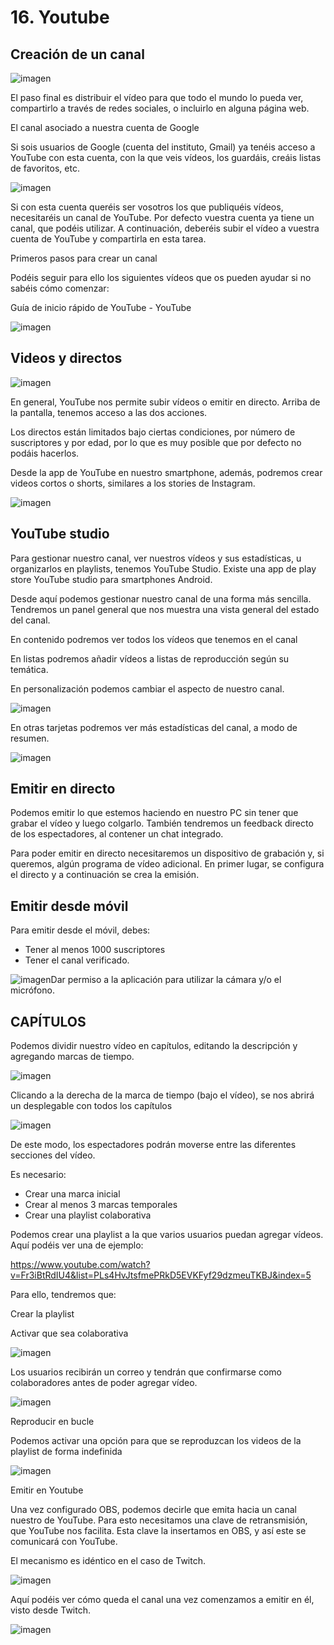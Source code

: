 # 16. Youtube

## Creación de un canal

![imagen](media/image21.jpeg)

El paso final es distribuir el vídeo para que todo el mundo lo pueda ver, compartirlo a través de redes sociales, o incluirlo en alguna página web.

El canal asociado a nuestra cuenta de Google

Si sois usuarios de Google (cuenta del instituto, Gmail) ya tenéis acceso a YouTube con esta cuenta, con la que veis vídeos, los guardáis, creáis listas de favoritos, etc.

![imagen](media/image22.png)

Si con esta cuenta queréis ser vosotros los que publiquéis vídeos, necesitaréis un canal de YouTube. Por defecto vuestra cuenta ya tiene un canal, que podéis utilizar. A continuación, deberéis subir el vídeo a vuestra cuenta de YouTube y compartirla en esta tarea.

Primeros pasos para crear un canal

Podéis seguir para ello los siguientes vídeos que os pueden ayudar si no sabéis cómo comenzar:

Guía de inicio rápido de YouTube - YouTube

![imagen](media/image23.png)

## Videos y directos

![imagen](media/image24.png)

En general, YouTube nos permite subir vídeos o emitir en directo. Arriba de la pantalla, tenemos acceso a las dos acciones.

Los directos están limitados bajo ciertas condiciones, por número de suscriptores y por edad, por lo que es muy posible que por defecto no podáis hacerlos.

Desde la app de YouTube en nuestro smartphone, además, podremos crear videos cortos o shorts, similares a los stories de Instagram.

![imagen](media/image25.png)

## YouTube studio

Para gestionar nuestro canal, ver nuestros vídeos y sus estadísticas, u organizarlos en playlists, tenemos YouTube Studio. Existe una app de play store YouTube studio para smartphones Android.

Desde aquí podemos gestionar nuestro canal de una forma más sencilla. Tendremos un panel general que nos muestra una vista general del estado del canal.

En contenido podremos ver todos los vídeos que tenemos en el canal

En listas podremos añadir vídeos a listas de reproducción según su temática.

En personalización podemos cambiar el aspecto de nuestro canal.

![imagen](media/image26.png)

En otras tarjetas podremos ver más estadísticas del canal, a modo de resumen.

![imagen](media/image27.png)

## Emitir en directo

Podemos emitir lo que estemos haciendo en nuestro PC sin tener que grabar el vídeo y luego colgarlo. También tendremos un feedback directo de los espectadores, al contener un chat integrado.

Para poder emitir en directo necesitaremos un dispositivo de grabación y, si queremos, algún programa de vídeo adicional. En primer lugar, se configura el directo y a continuación se crea la emisión.

## Emitir desde móvil

Para emitir desde el móvil, debes:

- Tener al menos 1000 suscriptores
- Tener el canal verificado.

![imagen](media/image28.png)Dar permiso a la aplicación para utilizar la cámara y/o el micrófono.

## CAPÍTULOS

Podemos dividir nuestro vídeo en capítulos, editando la descripción y agregando marcas de tiempo.

![imagen](media/image29.png)

Clicando a la derecha de la marca de tiempo (bajo el vídeo), se nos abrirá un desplegable con todos los capítulos

![imagen](media/image30.png)

De este modo, los espectadores podrán moverse entre las diferentes secciones del vídeo.

Es necesario:

- Crear una marca inicial
- Crear al menos 3 marcas temporales
- Crear una playlist colaborativa

Podemos crear una playlist a la que varios usuarios puedan agregar vídeos.  Aquí podéis ver una de ejemplo:

https://www.youtube.com/watch?v=Fr3iBtRdIU4&list=PLs4HvJtsfmePRkD5EVKFyf29dzmeuTKBJ&index=5

Para ello, tendremos que:

Crear la playlist

Activar que sea colaborativa

![imagen](media/image31.png)

Los usuarios recibirán un correo y tendrán que confirmarse como colaboradores antes de poder agregar vídeo.

![imagen](media/image32.png)

Reproducir en bucle

Podemos activar una opción para que se reproduzcan los videos de la playlist de forma indefinida

![imagen](media/image33.png)

Emitir en Youtube

Una vez configurado OBS, podemos decirle que emita hacia un canal nuestro de YouTube. Para esto necesitamos una clave de retransmisión, que YouTube nos facilita. Esta clave la insertamos en OBS, y así este se comunicará con YouTube.

El mecanismo es idéntico en el caso de Twitch.

![imagen](media/image53.png)

Aquí podéis ver cómo queda el canal una vez comenzamos a emitir en él, visto desde Twitch.

![imagen](media/image54.png)